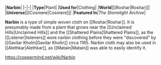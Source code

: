 |**Narbin**|
|-|-|
|**Type**|Plant|
|**Used for**|Clothing|
|**World**|[[Roshar\|Roshar]]|
|**Universe**|[[Cosmere\|Cosmere]]|
|**Featured In**|*The Stormlight Archive*|

**Narbin** is a type of simple woven cloth on [[Roshar\|Roshar]].
It is presumably made from a plant that grows near the [[Unclaimed Hills\|Unclaimed Hills]] and the [[Shattered Plains\|Shattered Plains]], as the [[Listener\|listeners]] wore narbin clothing before they were "discovered" by [[Gavilar Kholin\|Gavilar Kholin]] circa 1165. Narbin cloth may also be used in [[Alethkar\|Alethkar]], as [[Matain\|Matain]] was able to easily identify it.



https://coppermind.net/wiki/Narbin